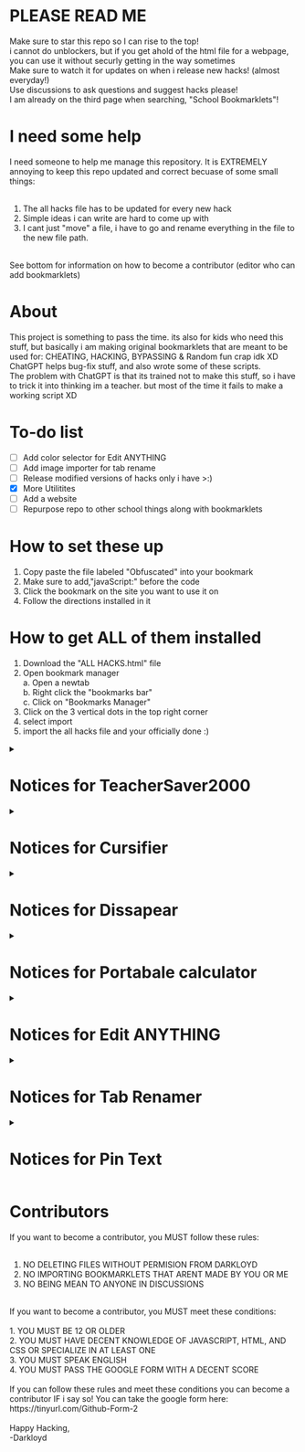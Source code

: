 # PLEASE READ ME

Make sure to star this repo so I can rise to the top!<br>
i cannot do unblockers, but if you get ahold of the html file for a webpage, you can use it without securly getting in the way sometimes<br>
Make sure to watch it for updates on when i release new hacks! (almost everyday!)<br>
Use discussions to ask questions and suggest hacks please!<br>
I am already on the third page when searching, "School Bookmarklets"!<br>

# I need some help

I need someone to help me manage this repository. It is EXTREMELY annoying to keep this repo updated and correct becuase of some small things:<br>
<br>
1. The all hacks file has to be  updated for every new hack<br>
2. Simple ideas i can write are hard to come up with<br>
3. I cant just "move" a file, i have to go and rename everything in the file to the new file path.<br>
<br>
See bottom for information on how to become a contributor (editor who can add bookmarklets)

# About

This project is something to pass the time. its also for kids who need this stuff, but basically i am making original bookmarklets that are meant to be used for: CHEATING, HACKING, BYPASSING & Random fun crap idk XD<br>
ChatGPT helps bug-fix stuff, and also wrote some of these scripts.<br>
The problem with ChatGPT is that its trained not to make this stuff, so i have to trick it into thinking im a teacher. but most of the time it fails to make a working script XD

# To-do list

- [ ] Add color selector for Edit ANYTHING
- [ ] Add image importer for tab rename
- [ ] Release modified versions of hacks only i have >:)
- [x] More Utilitites
- [ ] Add a website
- [ ] Repurpose repo to other school things along with bookmarklets

# How to set these up
1. Copy paste  the file labeled "Obfuscated" into your bookmark
2. Make sure to add,"javaScript:" before the code
3. Click the bookmark on the site you want to use it on
4. Follow the directions installed in it

# How to get ALL of them installed
1. Download the "ALL HACKS.html" file<br>
2. Open bookmark manager<br>
a. Open a newtab<br>
b. Right click the "bookmarks bar"<br>
c. Click on "Bookmarks Manager"<br>
3. Click on the 3 vertical dots in the top right corner<br>
4. select import<br>
5. import the all hacks file and your officially done :)<br>

<details>
<summary><h1>Notices for TeacherSaver2000</h1></summary>
1. Refreshing or closing the page WILL deactivate the program, you will need to reactivate it<br>
2. The page is NOT an instant load, so you will have to use it before the teacher gets too close
</details>
<details>
<summary><h1>Notices for Cursifier</h1></summary>
1. Refreshing or closing the page WILL deactivate the program, you will need to reactivate it<br>
2. This requires two inputs and is for messing around <br>
3. very buggy will fix later
</details>
<details>
<summary><h1>Notices for Dissapear</h1></summary>
1. Refreshing or closing the page WILL restore the page.<br>
2. This hack will make the page unusable
</details>
<details>
<summary><h1>Notices for Portabale calculator</h1></summary>
1. Refreshing or closing the page WILL NOT deactivate the program.<br>
2. this hack is in a new window and will NOT deactivate until you close that window OR refresh that window
</details>
<details>
<summary><h1>Notices for Edit ANYTHING</h1></summary>
1. Refreshing or closing the page WILL deactivate the hack, HOWEVER, going to a new page from that page WILL NOT.<br>
2. You can only edit text
</details>
<details>
<summary><h1>Notices for Tab Renamer</h1></summary>
1. Refreshing or closing the page WILL deactivate the program, you will need to reactivate it<br>
2. this will not change the image<br>
3. securly will see it as what you named it
</details>
<details>
<summary><h1>Notices for Pin Text</h1></summary>
1. Refreshing or closing the page WILL deactivate the program, you will need to reactivate it, it will also remove pinned text<br>
2. you cannot pin headings and marquees
</details>

# Contributors

If you want to become a contributor, you MUST follow these rules:<br>
<br>
1. NO DELETING FILES WITHOUT PERMISION FROM DARKLOYD<br>
2. NO IMPORTING BOOKMARKLETS THAT ARENT MADE BY YOU OR ME<br>
3. NO BEING MEAN TO ANYONE IN DISCUSSIONS<br>
<br>
If you want to become a contributor, you MUST meet these conditions:<br>
<br>
1. YOU MUST BE 12 OR OLDER<br>
2. YOU MUST HAVE DECENT KNOWLEDGE OF JAVASCRIPT, HTML, AND CSS OR SPECIALIZE IN AT LEAST ONE<br>
3. YOU MUST SPEAK ENGLISH<br>
4. YOU MUST PASS THE GOOGLE FORM WITH A DECENT SCORE<br>
<br>
If you can follow these rules and meet these conditions you can become a contributor IF i say so! You can take the google form here:<br>
https://tinyurl.com/Github-Form-2<br>
<br>
Happy Hacking,<br>
-Darkloyd
